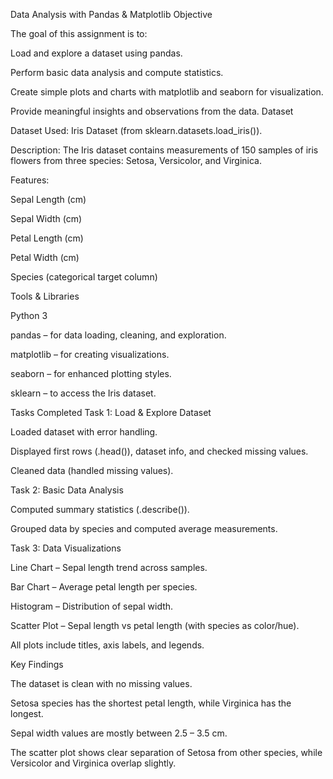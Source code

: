 Data Analysis with Pandas & Matplotlib
Objective

The goal of this assignment is to:

Load and explore a dataset using pandas.

Perform basic data analysis and compute statistics.

Create simple plots and charts with matplotlib and seaborn for visualization.

Provide meaningful insights and observations from the data.
 Dataset

Dataset Used: Iris Dataset (from sklearn.datasets.load_iris()).

Description: The Iris dataset contains measurements of 150 samples of iris flowers from three species: Setosa, Versicolor, and Virginica.

Features:

Sepal Length (cm)

Sepal Width (cm)

Petal Length (cm)

Petal Width (cm)

Species (categorical target column)

Tools & Libraries

Python 3

pandas – for data loading, cleaning, and exploration.

matplotlib – for creating visualizations.

seaborn – for enhanced plotting styles.

sklearn – to access the Iris dataset.

Tasks Completed
Task 1: Load & Explore Dataset

Loaded dataset with error handling.

Displayed first rows (.head()), dataset info, and checked missing values.

Cleaned data (handled missing values).

Task 2: Basic Data Analysis

Computed summary statistics (.describe()).

Grouped data by species and computed average measurements.

Task 3: Data Visualizations

Line Chart – Sepal length trend across samples.

Bar Chart – Average petal length per species.

Histogram – Distribution of sepal width.

Scatter Plot – Sepal length vs petal length (with species as color/hue).

All plots include titles, axis labels, and legends.

Key Findings

The dataset is clean with no missing values.

Setosa species has the shortest petal length, while Virginica has the longest.

Sepal width values are mostly between 2.5 – 3.5 cm.

The scatter plot shows clear separation of Setosa from other species, while Versicolor and Virginica overlap slightly.
